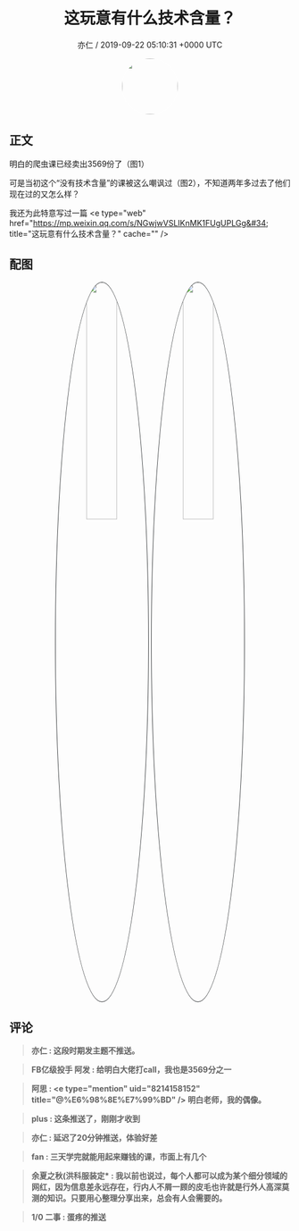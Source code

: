 <h1 align="center">这玩意有什么技术含量？ </h1>
<p align="center">
    <a>亦仁 / 2019-09-22 05:10:31 &#43;0000 UTC</a>
</p>

<div align="center">
    <img src="https://images.zsxq.com/Fn3NQqCN8nuGF86yZPXSbEsl0mb3?e=1590940799&amp;token=kIxbL07-8jAj8w1n4s9zv64FuZZNEATmlU_Vm6zD:pfbNc8W3hS0oYG_hyXXh_rHMHuc=" width="100" height="100" style="border:1px solid;border-radius:50%; color:#ffffff"/>
</div>

## 正文

<div>
明白的爬虫课已经卖出3569份了（图1）

可是当初这个“没有技术含量”的课被这么嘲讽过（图2），不知道两年多过去了他们现在过的又怎么样？

我还为此特意写过一篇
&lt;e type=&#34;web&#34; href=&#34;https://mp.weixin.qq.com/s/NGwjwVSLIKnMK1FUgUPLGg&#34; title=&#34;这玩意有什么技术含量？&#34; cache=&#34;&#34; /&gt;
</div>

## 配图
<div class="image" align="center">

<img src="https://images.zsxq.com/FvGp4jUvK5f0q0yMY_hmC7BLY294?imageMogr2/auto-orient/thumbnail/800x/format/jpg/blur/1x0/quality/75&amp;e=1590940799&amp;token=kIxbL07-8jAj8w1n4s9zv64FuZZNEATmlU_Vm6zD:C3mWV0BaLwpxRv4yVJOx-5fzNvo=" width="33%" height="33%" style="border:1px solid;border-radius:50%; color:#3c3f41"/>

<img src="https://images.zsxq.com/FgWRgW6D0XZYEUVkXiZcgUnpd0dx?imageMogr2/auto-orient/thumbnail/800x/format/jpg/blur/1x0/quality/75&amp;e=1590940799&amp;token=kIxbL07-8jAj8w1n4s9zv64FuZZNEATmlU_Vm6zD:ykoeYEk-8kCWfVWND-nCEc8yyxU=" width="33%" height="33%" style="border:1px solid;border-radius:50%; color:#3c3f41"/>

</div>

## 评论

<div align="left">
<div>

<blockquote >
<span> <strong>亦仁 : 这段时期发主题不推送。 </strong></span>
</blockquote>

<blockquote >
<span> <strong>FB亿级投手 阿发 : 给明白大佬打call，我也是3569分之一 </strong></span>
</blockquote>

<blockquote >
<span> <strong>阿思 : &lt;e type=&#34;mention&#34; uid=&#34;8214158152&#34; title=&#34;@%E6%98%8E%E7%99%BD&#34; /&gt; 明白老师，我的偶像。 </strong></span>
</blockquote>

<blockquote >
<span> <strong>plus : 这条推送了，刚刚才收到 </strong></span>
</blockquote>

<blockquote >
<span> <strong>亦仁 : 延迟了20分钟推送，体验好差 </strong></span>
</blockquote>

<blockquote >
<span> <strong>fan : 三天学完就能用起来赚钱的课，市面上有几个 </strong></span>
</blockquote>

<blockquote >
<span> <strong>余夏之秋(洪科服装定* : 我以前也说过，每个人都可以成为某个细分领域的网红，因为信息差永远存在，行内人不屑一顾的皮毛也许就是行外人高深莫测的知识。只要用心整理分享出来，总会有人会需要的。 </strong></span>
</blockquote>

<blockquote >
<span> <strong>1/0 二事 : 蛋疼的推送 </strong></span>
</blockquote>

</div>
</div>